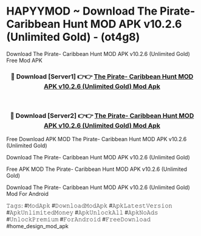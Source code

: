 # HAPYYMOD ~ Download The Pirate- Caribbean Hunt MOD APK v10.2.6 (Unlimited Gold) - (ot4g8)
Download The Pirate- Caribbean Hunt MOD APK v10.2.6 (Unlimited Gold) Free Mod APK

<div align="center">
<h3>🔴 Download [Server1] 👉👉 <a href="https://apk-comot.site?title=The_Pirate-_Caribbean_Hunt_MOD_APK_v10.2.6_(Unlimited_Gold)">The Pirate- Caribbean Hunt MOD APK v10.2.6 (Unlimited Gold) Mod Apk</a></h3><br>

<h3>🔴 Download [Server2] 👉👉 <a href="https://apk-comot.site?title=The_Pirate-_Caribbean_Hunt_MOD_APK_v10.2.6_(Unlimited_Gold)">The Pirate- Caribbean Hunt MOD APK v10.2.6 (Unlimited Gold) Mod Apk</a></h3>
</div>


Free Download APK MOD The Pirate- Caribbean Hunt MOD APK v10.2.6 (Unlimited Gold)

Download The Pirate- Caribbean Hunt MOD APK v10.2.6 (Unlimited Gold) 

Free APK MOD The Pirate- Caribbean Hunt MOD APK v10.2.6 (Unlimited Gold) 

Download The Pirate- Caribbean Hunt MOD APK v10.2.6 (Unlimited Gold) Mod For Android

𝚃𝚊𝚐𝚜: #𝙼𝚘𝚍𝙰𝚙𝚔 #𝙳𝚘𝚠𝚗𝚕𝚘𝚊𝚍𝙼𝚘𝚍𝙰𝚙𝚔 #𝙰𝚙𝚔𝙻𝚊𝚝𝚎𝚜𝚝𝚅𝚎𝚛𝚜𝚒𝚘𝚗 #𝙰𝚙𝚔𝚄𝚗𝚕𝚒𝚖𝚒𝚝𝚎𝚍𝙼𝚘𝚗𝚎𝚢 #𝙰𝚙𝚔𝚄𝚗𝚕𝚘𝚌𝚔𝙰𝚕𝚕 #𝙰𝚙𝚔𝙽𝚘𝙰𝚍𝚜 #𝚄𝚗𝚕𝚘𝚌𝚔𝙿𝚛𝚎𝚖𝚒𝚞𝚖 #𝙵𝚘𝚛𝙰𝚗𝚍𝚛𝚘𝚒𝚍 #𝙵𝚛𝚎𝚎𝙳𝚘𝚠𝚗𝚕𝚘𝚊𝚍 #home_design_mod_apk